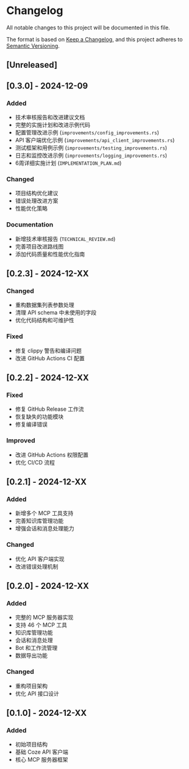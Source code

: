 # Changelog

All notable changes to this project will be documented in this file.

The format is based on [Keep a Changelog](https://keepachangelog.com/en/1.0.0/),
and this project adheres to [Semantic Versioning](https://semver.org/spec/v2.0.0.html).

## [Unreleased]

## [0.3.0] - 2024-12-09

### Added
- 技术审核报告和改进建议文档
- 完整的实施计划和改进示例代码
- 配置管理改进示例 (`improvements/config_improvements.rs`)
- API 客户端优化示例 (`improvements/api_client_improvements.rs`)
- 测试框架和用例示例 (`improvements/testing_improvements.rs`)
- 日志和监控改进示例 (`improvements/logging_improvements.rs`)
- 6周详细实施计划 (`IMPLEMENTATION_PLAN.md`)

### Changed
- 项目结构优化建议
- 错误处理改进方案
- 性能优化策略

### Documentation
- 新增技术审核报告 (`TECHNICAL_REVIEW.md`)
- 完善项目改进路线图
- 添加代码质量和性能优化指南

## [0.2.3] - 2024-12-XX

### Changed
- 重构数据集列表参数处理
- 清理 API schema 中未使用的字段
- 优化代码结构和可维护性

### Fixed
- 修复 clippy 警告和编译问题
- 改进 GitHub Actions CI 配置

## [0.2.2] - 2024-12-XX

### Fixed
- 修复 GitHub Release 工作流
- 恢复缺失的功能模块
- 修复编译错误

### Improved
- 改进 GitHub Actions 权限配置
- 优化 CI/CD 流程

## [0.2.1] - 2024-12-XX

### Added
- 新增多个 MCP 工具支持
- 完善知识库管理功能
- 增强会话和消息处理能力

### Changed
- 优化 API 客户端实现
- 改进错误处理机制

## [0.2.0] - 2024-12-XX

### Added
- 完整的 MCP 服务器实现
- 支持 46 个 MCP 工具
- 知识库管理功能
- 会话和消息处理
- Bot 和工作流管理
- 数据导出功能

### Changed
- 重构项目架构
- 优化 API 接口设计

## [0.1.0] - 2024-12-XX

### Added
- 初始项目结构
- 基础 Coze API 客户端
- 核心 MCP 服务器框架